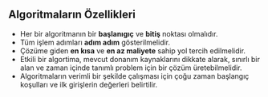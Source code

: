 ## Algoritmaların Özellikleri

- Her bir algoritmanın bir **başlanıgıç** ve **bitiş** noktası olmalıdır.
- Tüm işlem adımları **adım adım** gösterilmelidir.
- Çözüme giden **en kısa** ve **en az maliyete** sahip yol tercih edilmelidir.
- Etkili bir algortima, mevcut donanım kaynaklarını dikkate alarak, sınırlı bir alan ve zaman içinde tanımlı problem için bir çözüm üretebilmelidir.
- Algoritmaların verimli  bir şekilde çalışması için çoğu zaman başlangıç koşulları ve ilk girişlerin değerleri belirtilir.